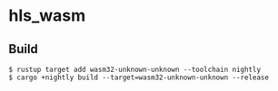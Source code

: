 hls_wasm
=========

Build
------

```console
$ rustup target add wasm32-unknown-unknown --toolchain nightly
$ cargo +nightly build --target=wasm32-unknown-unknown --release
```
